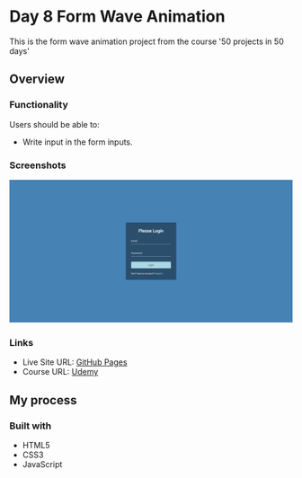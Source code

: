 # Day 8 Form Wave Animation

This is the form wave animation project from the course '50 projects in 50 days'

## Overview

### Functionality

Users should be able to:

- Write input in the form inputs.

### Screenshots

![](/screenshots/screenshot1.png)

### Links

- Live Site URL: [GitHub Pages](https://aref-akminasi.github.io/day8-form-wave-animation/)
- Course URL: [Udemy](https://www.udemy.com/course/50-projects-50-days/?utm_source=adwords&utm_medium=udemyads&utm_campaign=WebDevelopment_v.PROF_la.EN_cc.ROWMTA-B_ti.8322&utm_content=deal4584&utm_term=_._ag_80869579591_._ad_533999956732_._kw__._de_c_._dm__._pl__._ti_dsa-774930035449_._li_1010752_._pd__._&matchtype=&gclid=EAIaIQobChMI762Pj479_wIVHJeDBx1Z6gqdEAAYASAAEgLTq_D_BwE)

## My process

### Built with

- HTML5
- CSS3
- JavaScript

